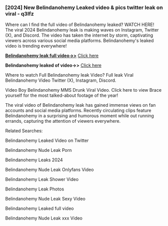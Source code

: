 ### [2024] New Belindanohemy Leaked video & pics twitter leak on viral - q3lfz

Where can I find the full video of Belindanohemy leaked? WATCH HERE! The viral 2024 Belindanohemy leak is making waves on Instagram, Twitter (X), and Discord. The video has taken the internet by storm, captivating viewers across various social media platforms. Belindanohemy's leaked video is trending everywhere!


**[Belindanohemy leak full video->>](http://wildbook.top/wildbook8git)** [Click here](http://wildbook.top/wildbook8git)

**Belindanohemy leaked of video->>** [Click here](http://wildbook.top/wildbook8git)


Where to watch Full Belindanohemy leak Video? Full leak Viral Belindanohemy Video Twitter (X), Instagram, Discord.

Video Boy Belindanohemy MMS Drunk Viral Video. Click here to view Brace yourself for the most talked-about footage of the year!

The viral video of Belindanohemy leak has gained immense views on fan accounts and social media platforms. Recently circulating clips feature Belindanohemy in a surprising and humorous moment while out running errands, capturing the attention of viewers everywhere.


Related Searches:

Belindanohemy Leaked Video on Twitter

Belindanohemy Nude Leak Porn

Belindanohemy Leaks 2024

Belindanohemy Nude Leak Onlyfans Video

Belindanohemy Leak Shower Video

Belindanohemy Leak Photos

Belindanohemy Nude Leak Sexy Video

Belindanohemy Leaked full video

Belindanohemy Nude Leak xxx Video


